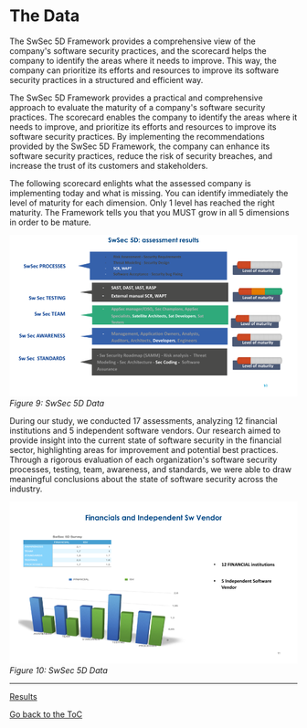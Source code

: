 # The Data

The SwSec 5D Framework provides a comprehensive view of the company's software security practices, and the scorecard helps the company to identify the areas where it needs to improve. This way, the company can prioritize its efforts and resources to improve its software security practices in a structured and efficient way.

The SwSec 5D Framework provides a practical and comprehensive approach to evaluate the maturity of a company's software security practices. The scorecard enables the company to identify the areas where it needs to improve, and prioritize its efforts and resources to improve its software security practices. By implementing the recommendations provided by the SwSec 5D Framework, the company can enhance its software security practices, reduce the risk of security breaches, and increase the trust of its customers and stakeholders.

The following scorecard enlights what the assessed company is implementing today and what is missing. You can identify immediately the level of maturity for each dimension. Only 1 level has reached the right maturity. The Framework tells you that you MUST grow in all 5 dimensions in order to be mature.
 
 ![SwSec 5D Data1](https://github.com/OWASP/www-project-software-security-5d-framework/blob/master/assets/images/SwSec5DData1.png)\
 *Figure 9: SwSec 5D Data*
 
During our study, we conducted 17 assessments, analyzing 12 financial institutions and 5 independent software vendors. Our research aimed to provide insight into the current state of software security in the financial sector, highlighting areas for improvement and potential best practices. Through a rigorous evaluation of each organization's software security processes, testing, team, awareness, and standards, we were able to draw meaningful conclusions about the state of software security across the industry.
 
  ![SwSec 5D Data2](https://github.com/OWASP/www-project-software-security-5d-framework/blob/master/assets/images/SwSec5DData2.png)\
 *Figure 10: SwSec 5D Data*


---
[Results](5.How-to-create-your-roadmap.md)

[Go back to the ToC](ToC.md)
